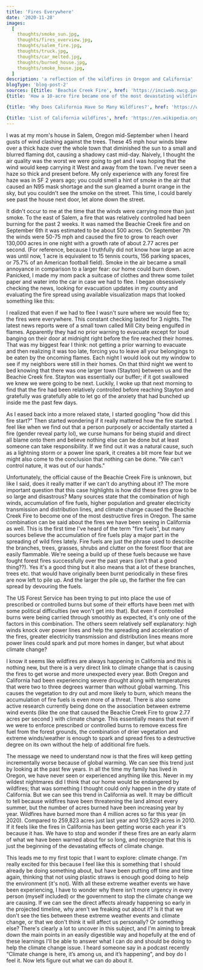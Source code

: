 ```yaml
---
title: 'Fires Everywhere'
date: '2020-11-28'
images:
  [
    thoughts/smoke_sun.jpg,
    thoughts/fires_overview.jpg,
    thoughts/salem_fire.jpg,
    thoughts/truck.jpg,
    thoughts/car_melted.jpg,
    thoughts/burned_house.jpg,
    thoughts/smoke_house.jpg,
  ]
description: 'a reflection of the wildfires in Oregon and California'
blogType: 'blog-post-2'
sources: [{title: 'Beachie Creek Fire', href: 'https://inciweb.nwcg.gov/incident/7001/'},
{title: 'How a 10-acre fire became one of the most devastating wildfires in Oregon history', href: 'https://www.kgw.com/article/news/investigations/beachie-creek-devastating-wildfires-oregon-history/283-d5f85ea2-9aee-4480-b486-f35027c82458'},

{title: 'Why Does California Have So Many Wildfires?', href: 'https://www.nytimes.com/article/why-does-california-have-wildfires.html'},

{title: 'List of California wildfires', href: 'https://en.wikipedia.org/wiki/List_of_California_wildfires'} ]
---
```


I was at my mom's house in Salem, Oregon mid-September when I heard gusts of wind clashing against the trees. These 45 mph hour winds blew over a thick haze over the whole town that diminished the sun to a small and blurred flaming dot, causing a shadowy cast mid-day. Naively, I thought the air quality was the worst we were going to get and I was hoping that the wind would keep carrying it West and away from the town. I've never seen a haze so thick and present before. My only experience with any forest fire haze was in SF 2 years ago; you could smell a hint of smoke in the air that caused an N95 mask shortage and the sun gleamed a burnt orange in the sky, but you couldn't see the smoke on the street. This time, I could barely see past the house next door, let alone down the street.

It didn't occur to me at the time that the winds were carrying more than just smoke. To the east of Salem, a fire that was relatively controlled had been burning for the past 2 weeks. It was named the Beachie Creek fire and on September 6th it was estimated to be about 500 acres. On September 7th the winds were 50-75 mph and caused the fire to grow to reach over 130,000 acres in one night with a growth rate of about 2.77 acres per second. (For reference, because I truthfully did not know how large an acre was until now, 1 acre is equivalent to 15 tennis courts, 156 parking spaces, or 75.7% of an American football field). Smoke in the air became a small annoyance in comparison to a larger fear: our home could burn down. Panicked, I made my mom pack a suitcase of clothes and threw some toilet paper and water into the car in case we had to flee. I began obsessively checking the news, looking for evacuation updates in my county and evaluating the fire spread using available visualization maps that looked something like this:

I realized that even if we had to flee I wasn't sure where we would flee to; the fires were everywhere.
This constant checking lasted for 3 nights. The latest news reports were of a small town called Mill City being engulfed in flames. Apparently they had no prior warning to evacuate except for loud banging on their door at midnight right before the fire reached their homes. That was my biggest fear I think: not getting a prior warning to evacuate and then realizing it was too late, forcing you to leave all your belongings to be eaten by the oncoming flames. Each night I would look out my window to see if my neighbors were still in their homes. On that third night we went to bed knowing that there was one larger town (Stayton) between us and the Beachie Creek fire. Stayton was essentially our buffer; if it got swallowed we knew we were going to be next. Luckily, I woke up that next morning to find that the fire had been relatively controlled before reaching Stayton and gratefully was gratefully able to let go of the anxiety that had bunched up inside me the past few days.

As I eased back into a more relaxed state, I started googling "how did this fire start?" Then started wondering if it really mattered how the fire started. I feel like when we find out that a person purposely or accidentally started a fire (gender reveal party lol), we curse humans for being stupid and direct all blame onto them and believe nothing else can be done but at least someone can take responsibility. If we find out it was a natural cause, such as a lightning storm or a power line spark, it creates a bit more fear but we might also come to the conclusion that nothing can be done. "We can't control nature, it was out of our hands."

Unfortunately, the official cause of the Beachie Creek Fire is unknown, but like I said, does it really matter if we can't do anything about it? The more important question that this case highlights is how did these fires grow to be so large and disastrous? Many sources state that the combination of high winds, accumulation of fire fuels, higher population and greater electricity transmission and distribution lines, and climate change caused the Beachie Creek Fire to become one of the most destructive fires in Oregon. The same combination can be said about the fires we have been seeing in California as well. This is the first time I've heard of the term "fire fuels", but many sources believe the accumulation of fire fuels play a major part in the spreading of wild fires lately. Fire fuels are just the phrase used to describe the branches, trees, grasses, shrubs and clutter on the forest floor that are easily flammable. We're seeing a build up of these fuels because we have fought forest fires successfully over the past years (isn't that a good thing??). Yes it's a good thing but it also means that a lot of these branches, trees etc. that would have originally been burnt periodically in these fires are now left to pile up. And the larger the pile up, the farther the fire can spread by devouring the fuels.

The US Forest Service has been trying to put into place the use of prescribed or controlled burns but some of their efforts have been met with some political difficulties (we won't get into that). But even if controlled burns were being carried through smoothly as expected, it's only one of the factors in this combination. The others seem relatively self explanatory: high winds knock over power lines and help the spreading and acceleration of the fires, greater electricity transmission and distribution lines means more power lines could spark and put more homes in danger, but what about climate change?

I know it seems like wildfires are always happening in California and this is nothing new, but there is a very direct link to climate change that is causing the fires to get worse and more unexpected every year. Both Oregon and California had been experiencing severe drought along with temperatures that were two to three degrees warmer than without global warming. This causes the vegetation to dry out and more likely to burn, which means the accumulation of fire fuels is even more of a threat. There is also some active research currently being done on the association between extreme wind events (like the one that caused the Beachie Creek Fire to grow 2.77 acres per second ) with climate change. This essentially means that even if we were to enforce prescribed or controlled burns to remove excess fire fuel from the forest grounds, the combination of drier vegetation and extreme winds/weather is enough to spark and spread fires to a destructive degree on its own without the help of additional fire fuels.

The message we need to understand now is that the fires will keep getting incrementally worse because of global warming. We can see this trend just by looking at the past few years. In all the time my family has lived in Oregon, we have never seen or experienced anything like this. Never in my wildest nightmares did I think that our home would be endangered by wildfires; that was something I thought could only happen in the dry state of California. But we can see this trend in California as well. It may be difficult to tell because wildfires have been threatening the land almost every summer, but the number of acres burned have been increasing year by year. Wildfires have burned more than 4 million acres so far this year (in 2020). Compared to 259,823 acres just last year and 109,529 acres in 2010. If it feels like the fires in California has been getting worse each year it's because it has. We have to stop and wonder if these fires are an early alarm of what we have been warned about for so long, and recognize that this is just the beginning of the devastating effects of climate change.

This leads me to my first topic that I want to explore: climate change. I'm really excited for this because I feel like this is something that I should already be doing something about, but have been putting off time and time again, thinking that not using plastic straws is enough good doing to help the environment (it's not). With all these extreme weather events we have been experiencing, I have to wonder why there isn't more urgency in every person (myself included) or the government to stop the climate change we are causing. If we can see the direct affects already happening so early in the projected timeline, why aren't we freaking out about it? Is it that we don't see the ties between these extreme weather events and climate change, or that we don't think it will affect us personally? Or something else? There's clearly a lot to uncover in this subject, and I'm aiming to break down the main points in an easily digestible way and hopefully at the end of these learnings I'll be able to answer what I can do and should be doing to help the climate change issue. I heard someone say in a podcast recently “Climate change is here, it’s among us, and it’s happening", and boy do I feel it. Now lets figure out what we can do about it.
